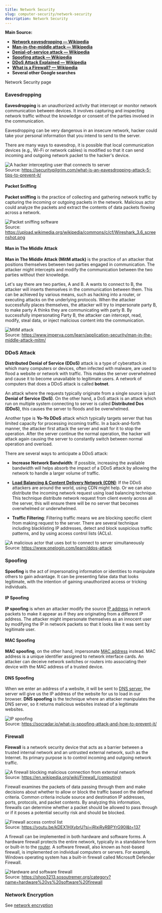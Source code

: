 ```yaml
---
title: Network Security
slug: computer-security/network-security
description: Network Security
---
```


**Main Source:**

- **[Network eavesdropping — Wikipedia](https://en.wikipedia.org/wiki/Network_eavesdropping)**
- **[Man-in-the-middle attack — Wikipedia](https://en.wikipedia.org/wiki/Man-in-the-middle_attack)**
- **[Denial-of-service attack — Wikipedia](https://en.wikipedia.org/wiki/Denial-of-service_attack)**
- **[Spoofing attack — Wikipedia](https://en.wikipedia.org/wiki/Spoofing_attack)**
- **[DDoS Attack Explained — Wikipedia](https://youtu.be/ilhGh9CEIwM?si=tVeGgpOmlVOtxNSx)**
- **[What is a Firewall? — Wikipedia](https://youtu.be/kDEX1HXybrU?si=gobmfAT1Kcq8dFGO)**
- **Several other Google searches**

Network Security page

### Eavesdropping

**Eavesdropping** is an unauthorized activity that intercept or monitor network communication between devices. It involves capturing and inspecting network traffic without the knowledge or consent of the parties involved in the communication.

Eavesdropping can be very dangerous in an insecure network, hacker could take your personal information that you intend to send to the server.

There are many ways to eavesdrop, it is possible that local communication devices (e.g., Wi-Fi or network cables) is modified so that it can send incoming and outgoing network packet to the hacker's device.

![A hacker intercepting user that connects to server](./eavesdropping.png)  
Source: https://securitypilgrim.com/what-is-an-eavesdropping-attack-5-tips-to-prevent-it/

#### Packet Sniffing

**Packet sniffing** is the practice of collecting and gathering network traffic by capturing the incoming or outgoing packets in the network. Malicious actor could analyze the packets and extract the contents of data packets flowing across a network.

![Packet sniffing software](./packet-sniffing.png)  
Source: https://upload.wikimedia.org/wikipedia/commons/c/cf/Wireshark_3.6_screenshot.png

#### Man in The Middle Attack

**Man in The Middle Attack (MitM attack)** is the practice of an attacker that positions themselves between two parties engaged in communication. The attacker might intercepts and modify the communication between the two parties without their knowledge.

Let's say there are two parties, A and B. A wants to connect to B, the attacker will inserts themselves in the communication between them. This can be achieved by various means, such as hacking into a router, or executing attacks on the underlying protocols. When the attacker successfully places themselves, the attacker will try to impersonate party B, to make party A thinks they are communicating with party B. By successfully impersonating Party B, the attacker can intercept, read, modify, steal data, or inject malicious content into the communication.

![MitM attack](./mitm.png)  
Source: https://www.imperva.com/learn/application-security/man-in-the-middle-attack-mitm/

### DDoS Attack

**Distributed Denial of Service (DDoS)** attack is a type of cyberattack in which many computers or devices, often infected with malware, are used to flood a website or network with traffic. This makes the server overwhelmed and cause it to become unavailable to legitimate users. A network of computers that does a DDoS attack is called **botnet**.

An attack where the requests typically originate from a single source is just **Denial of Service (DoS)**. On the other hand, a DoS attack is an attack which run on multiple system connecting to server is called **Distributed Dos (DDoS)**, this causes the server to floods and be overwhelmed.

Another type is **Yo-Yo DDoS** attack which typically targets server that has limited capacity for processing incoming traffic. In a back-and-forth manner, the attacker first attack the server and wait for it to stop the operation. After the server continue the normal operation, the hacker will attack again causing the server to constantly switch between normal operation and overload.

There are several ways to anticipate a DDoS attack:

- **Increase Network Bandwidth**: If possible, increasing the available bandwidth will helps absorb the impact of a DDoS attack by allowing the network to handle a larger volume of traffic.

- **[Load Balancing & Content Delivery Network (CDN)](/cs-notes/computer-networking/server#server-optimization)**: If the DDoS attackers are around the world, using CDN might help. Or we can also distribute the incoming network request using load balancing technique. This technique distribute network request from client evenly across all the server, this will ensure there will be no server that becomes overwhelmed or underwhelmed.

- **Traffic Filtering**: Filtering traffic means we are blocking specific client from making request to the server. There are several technique including blacklisting IP addresses, detect and block suspicious traffic patterns, and by using access control lists (ACLs).

![A malicious actor that uses bot to connect to server simultaneously](./ddos.png)  
Source: https://www.onelogin.com/learn/ddos-attack

### Spoofing

**Spoofing** is the act of impersonating information or identities to manipulate others to gain advantage. It can be presenting false data that looks legitimate, with the intention of gaining unauthorized access or tricking individuals.

#### IP Spoofing

**IP spoofing** is when an attacker modify the source [IP address](/cs-notes/computer-networking/ip-address) in network packets to make it appear as if they are originating from a different IP address. The attacker might impersonate themselves as an innocent user by modifying the IP in network packets so that it looks like it was sent by legitimate user.

#### MAC Spoofing

**MAC spoofing**, on the other hand, impersonate [MAC address](/cs-notes/computer-networking/mac-address) instead. MAC address is a unique identifier assigned to network interface cards. An attacker can deceive network switches or routers into associating their device with the MAC address of a trusted device.

#### DNS Spoofing

When we enter an address of a website, it will be sent to [DNS server](/cs-notes/computer-networking/dns), the server will give us the IP address of the website for us to load in our browser. **DNS spoofing** is the technique where an attacker manipulates the DNS server, so it returns malicious websites instead of a legitimate websites.

![IP spoofing](./ip-spoofing.png)  
Source: https://socradar.io/what-is-spoofing-attack-and-how-to-prevent-it/

### Firewall

**Firewall** is a network security device that acts as a barrier between a trusted internal network and an untrusted external network, such as the Internet. Its primary purpose is to control incoming and outgoing network traffic.

![A firewall blocking malicious connection from external network](./firewall.png)  
Source: https://en.wikipedia.org/wiki/Firewall_(computing)

Firewall examines the packets of data passing through them and make decisions about whether to allow or block the traffic based on the defined criteria. Common criteria include source and destination IP addresses, ports, protocols, and packet contents. By analyzing this information, firewalls can determine whether a packet should be allowed to pass through or if it poses a potential security risk and should be blocked.

![Firewall access control list](./firewall-control.png)  
Source: https://youtu.be/kDEX1HXybrU?si=iRlxiRyRBPYrG90I&t=137

A firewall can be implemented in both hardware and software forms. A hardware firewall protects the entire network, typically in a standalone form or built-in to the [router](/cs-notes/computer-networking-intro). A software firewall, also known as host-based firewall, is implemented on individual computers or servers. For example, Windows operating system has a built-in firewall called Microsoft Defender Firewall.

![Hardware and software firewall](./hardware-software-firewall.jpeg)  
Source: https://shop3213.sosoutremer.org/category?name=hardware%20vs%20software%20firewall

### Network Encryption

See [network encryption](/cs-notes/computer-networking/network-encryption)
